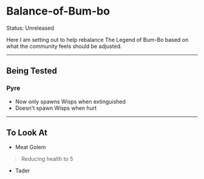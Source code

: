 # Balance-of-Bum-bo

Status: Unreleased

Here I am setting out to help rebalance The Legend of Bum-Bo based on what the community feels should be adjusted.

---
## Being Tested

### Pyre
* Now only spawns Wisps when extinguished
* Doesn't spawn Wisps when hurt
---
## To Look At
* Meat Golem
> Reducing health to 5
* Tader
